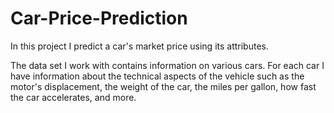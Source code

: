 # Car-Price-Prediction
In this project I predict a car's market price using its attributes.

The data set I work with contains information on various cars. For each car I have information about the technical aspects of the vehicle such as the motor's displacement, the weight of the car, the miles per gallon, how fast the car accelerates, and more. 
